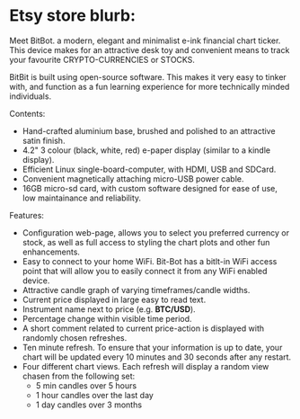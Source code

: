 # Etsy store blurb:
Meet BitBot. a modern, elegant and minimalist e-ink financial chart ticker. This device makes for an attractive desk toy and convenient means to track your favourite CRYPTO-CURRENCIES or STOCKS.

BitBit is built using open-source software. This makes it very easy to tinker with, and function as a fun learning experience for more technically minded individuals. 

Contents:
 - Hand-crafted aluminium base, brushed and polished to an attractive satin finish. 
 - 4.2" 3 colour (black, white, red) e-paper display (similar to a kindle display).
 - Efficient Linux single-board-computer, with HDMI, USB and SDCard. 
 - Convenient magnetically attaching micro-USB power cable.
 - 16GB micro-sd card, with custom software designed for ease of use, low maintainance and reliability.

Features:
 - Configuration web-page, allows you to select you preferred currency or stock, as well as full access to styling the chart plots and other fun enhancements.
 - Easy to connect to your home WiFi. Bit-Bot has a bitlt-in WiFi access point that will allow you to easily connect it from any WiFi enabled device.
 - Attractive candle graph of varying timeframes/candle widths.
 - Current price displayed in large easy to read text.
 - Instrument name next to price (e.g. **BTC/USD**).
 - Percentage change within visible time period.
 - A short comment related to current price-action is displayed with randomly chosen refreshes. 
 - Ten minute refresh. To ensure that your information is up to date, your chart will be updated every 10 minutes and 30 seconds after any restart.
 - Four different chart views. Each refresh will display a random view chasen from the following set:
   - 5 min candles over 5 hours
   - 1 hour candles over the last day
   - 1 day candles over 3 months
